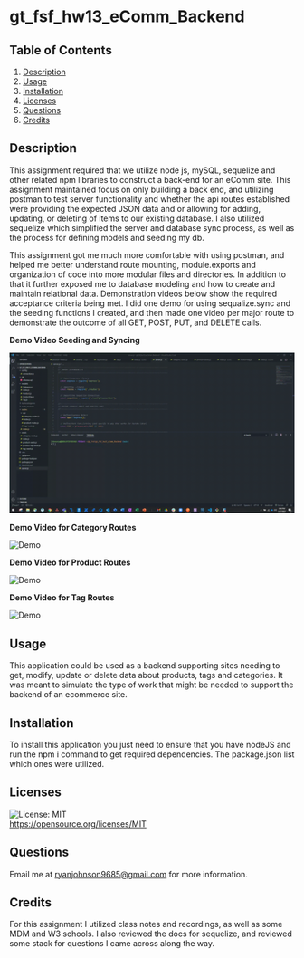 # gt_fsf_hw13_eComm_Backend

## Table of Contents
1. [Description](#Description)
3. [Usage](#Usage)
4. [Installation](#Installation)
5. [Licenses](#Licenses)
6. [Questions](#Questions)
7. [Credits](#Credits)

## Description
This assignment required that we utilize node js, mySQL, sequelize and other related npm libraries to construct a back-end for an eComm site. This assignment maintained focus on only building a back end, and utilizing postman to test server functionality and whether the api routes established were providing the expected JSON data and or allowing for adding, updating, or deleting of items to our existing database. I also utilized sequelize which simplified the server and database sync process, as well as the process for defining models and seeding my db. 

This assignment got me much more comfortable with using postman, and helped me better understand route mounting, module.exports and organization of code into more modular files and directories. In addition to that it further exposed me to database modeling and how to create and maintain relational data. Demonstration videos below show the required acceptance criteria being met. I did one demo for using sequalize.sync and the seeding functions I created, and then made one video per major route to demonstrate the outcome of all GET, POST, PUT, and DELETE calls.

**Demo Video Seeding and Syncing**  

![Demo](hw_13_demo_sync_seed.gif)

**Demo Video for Category Routes**  

![Demo](hw_13_demo_category_routes.gif)

**Demo Video for Product Routes**  

![Demo](hw_13_demo_product_routes.gif)

**Demo Video for Tag Routes**  

![Demo](hw_13_demo_tag_routes.gif)


## Usage
This application could be used as a backend supporting sites needing to get, modify, update or delete data about products, tags and categories. It was meant to simulate the type of work that might be needed to support the backend of an ecommerce site. 

## Installation
To install this application you just need to ensure that you have nodeJS and run the npm i command to get required dependencies. The package.json list which ones were utilized.

## Licenses
![License: MIT](https://img.shields.io/badge/License-MIT-yellow.svg)  
https://opensource.org/licenses/MIT

## Questions
Email me at ryanjohnson9685@gmail.com for more information.

## Credits
For this assignment I utilized class notes and recordings, as well as some MDM and W3 schools. I also reviewed the docs for sequelize, and reviewed some stack for questions I came across along the way.